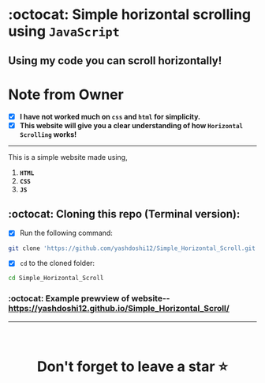 # :octocat: Simple horizontal scrolling using `JavaScript`

## Using my code you can scroll horizontally!

# Note from Owner
- [x] <b>I have not worked much on `css` and `html` for simplicity.</b>
- [x] <b>This website will give you a clear understanding of how `Horizontal Scrolling` works!</b>

<hr />

This is a simple website made using,

1. <b>`HTML`</b> 
2. <b>`CSS`</b>
3. <b>`JS`</b>

## :octocat: Cloning this repo (Terminal version):
- [x] Run the following command:
```bash 
git clone 'https://github.com/yashdoshi12/Simple_Horizontal_Scroll.git' 
```
- [x] `cd` to the cloned folder:
```bash 
cd Simple_Horizontal_Scroll
```

### :octocat: Example prewview of website-- https://yashdoshi12.github.io/Simple_Horizontal_Scroll/

<hr />
<br />

# <div align="center">Don't forget to leave a star ⭐️</div>
